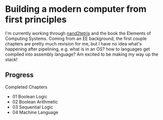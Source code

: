 # Building a modern computer from first principles

I'm currently working through [nand2tetris](http://www.nand2tetris.com/) and the book the Elements of Computing Systems. Coming from an EE background, the first couple chapters are pretty much revision for me, but I have no idea what's happening after pipelining, e.g. what is in an OS? how to languages get compiled into assembly language? Am excited to be making my way up the stack!

## Progress
Completed Chapters
- 01 Boolean Logic
- 02 Boolean Arithmetic
- 03 Sequential Logic
- 04 Machine Language
